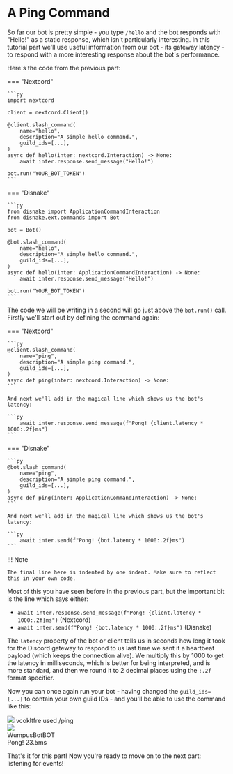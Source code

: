 # A Ping Command

So far our bot is pretty simple - you type `/hello` and the bot responds with "Hello!" as a static response, which isn't particularly interesting. In this tutorial part we'll use useful information from our bot - its gateway latency - to respond with a more interesting response about the bot's performance.

Here's the code from the previous part:

=== "Nextcord"

    ```py
    import nextcord

    client = nextcord.Client()

    @client.slash_command(
        name="hello",
        description="A simple hello command.",
        guild_ids=[...],
    )
    async def hello(inter: nextcord.Interaction) -> None:
        await inter.response.send_message("Hello!")

    bot.run("YOUR_BOT_TOKEN")
    ```

=== "Disnake"

    ```py
    from disnake import ApplicationCommandInteraction
    from disnake.ext.commands import Bot

    bot = Bot()

    @bot.slash_command(
        name="hello",
        description="A simple hello command.",
        guild_ids=[...],
    )
    async def hello(inter: ApplicationCommandInteraction) -> None:
        await inter.response.send_message("Hello!")

    bot.run("YOUR_BOT_TOKEN")
    ```

The code we will be writing in a second will go just above the `bot.run()` call. Firstly we'll start out by defining the command again:

=== "Nextcord"

    ```py
    @client.slash_command(
        name="ping",
        description="A simple ping command.",
        guild_ids=[...],
    )
    async def ping(inter: nextcord.Interaction) -> None:
    ```

    And next we'll add in the magical line which shows us the bot's latency:

    ```py
        await inter.response.send_message(f"Pong! {client.latency * 1000:.2f}ms")
    ```

=== "Disnake"

    ```py
    @bot.slash_command(
        name="ping",
        description="A simple ping command.",
        guild_ids=[...],
    )
    async def ping(inter: ApplicationCommandInteraction) -> None:
    ```

    And next we'll add in the magical line which shows us the bot's latency:

    ```py
        await inter.send(f"Pong! {bot.latency * 1000:.2f}ms")
    ```

!!! Note

    The final line here is indented by one indent. Make sure to reflect this in your own code.

Most of this you have seen before in the previous part, but the important bit is the line which says either:

- `await inter.response.send_message(f"Pong! {client.latency * 1000:.2f}ms")` (Nextcord)
- `await inter.send(f"Pong! {bot.latency * 1000:.2f}ms")` (Disnake)

The `latency` property of the bot or client tells us in seconds how long it took for the Discord gateway to respond to us last time we sent it a heartbeat payload (which keeps the connection alive). We multiply this by 1000 to get the latency in milliseconds, which is better for being interpreted, and is more standard, and then we round it to 2 decimal places using the `:.2f` format specifier.

Now you can once again run your bot - having changed the `guild_ids=[...]` to contain your own guild IDs - and you'll be able to use the command like this:

<!-- This was auto-generated by tools/messages.py! Do not touch by hand! -->
<div class="d-msg">

<div class="d-msg-slash">
    <div class="d-msg-slash-arr"></div>
    <div class="d-msg-slash-author">
        <img src="https://cdn.discordapp.com/avatars/297045071457681409/838a52d60f325b796a7b3a4927bac943.png?size=1024">
        vcokltfre
        <span class="d-msg-slash-used">used</span>
        <span class="d-msg-slash-command">/ping</span>
    </div>
</div>

<div class="d-msg-body">
    <div class="d-msg-author-pfp">
        <img src="https://cdn.discordapp.com/avatars/689160870143590621/74ddebbc9161ddcee9f4f4f3e25e22fa.png">
    </div>
    <div class="d-msg-main">
        <div class="d-msg-author-name">
            WumpusBot<span class="d-msg-author-bot">BOT</span>
        </div>
        <div class="d-msg-content">
            Pong! 23.5ms
        </div>
    </div>
</div>
</div>

That's it for this part! Now you're ready to move on to the next part: listening for events!
